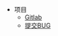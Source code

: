 * 项目
  * [Gitlab](http://gitlab.dev.happyhouse.club/mcg-rnd/node-server-foundation)
  * [提交BUG](http://gitlab.dev.happyhouse.club/mcg-rnd/node-server-foundation/issues)
